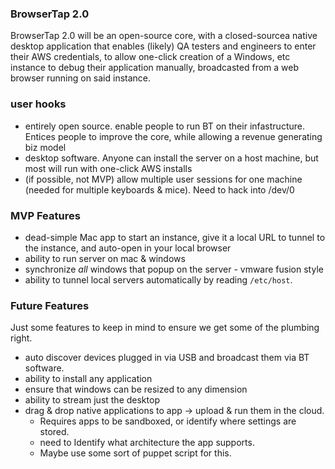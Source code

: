 ### BrowserTap 2.0

BrowserTap 2.0 will be an open-source core, with a closed-sourcea native desktop application that enables (likely) QA testers and engineers to enter their AWS credentials, to allow one-click creation of a Windows, etc instance to debug their application manually, broadcasted from a web browser running on said instance.

### user hooks

- entirely open source. enable people to run BT on their infastructure. Entices people to improve the core, while allowing a revenue generating biz model
- desktop software. Anyone can install the server on a host machine, but most will run with one-click AWS installs
- (if possible, not MVP) allow multiple user sessions for one machine (needed for multiple keyboards & mice). Need to hack into /dev/0

### MVP Features

- dead-simple Mac app to start an instance, give it a local URL to tunnel to the instance, and auto-open in your local browser
- ability to run server on mac & windows
- synchronize *all* windows that popup on the server - vmware fusion style
- ability to tunnel local servers automatically by reading `/etc/host`.

### Future Features

Just some features to keep in mind to ensure we get some of the plumbing right.

- auto discover devices plugged in via USB and broadcast them via BT software.
- ability to install any application
- ensure that windows can be resized to any dimension
- ability to stream just the desktop
- drag & drop native applications to app -> upload & run them in the cloud.
  - Requires apps to be sandboxed, or identify where settings are stored.
  - need to Identify what architecture the app supports.
  - Maybe use some sort of puppet script for this. 

